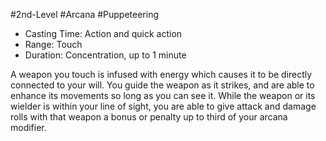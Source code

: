 #2nd-Level #Arcana #Puppeteering
 
- Casting Time: Action and quick action
- Range: Touch
- Duration: Concentration, up to 1 minute  

A weapon you touch is infused with energy which causes it to be directly connected to your will. You guide the weapon as it strikes, and are able to enhance its movements so long as you can see it. While the weapon or its wielder is within your line of sight, you are able to give attack and damage rolls with that weapon a bonus or penalty up to third of your arcana modifier.